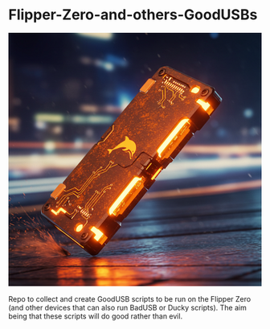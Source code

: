 # Flipper-Zero-and-others-GoodUSBs

![themescreenshot.png](/images/flipper-good-usb.PNG)

Repo to collect and create GoodUSB scripts to be run on the Flipper Zero (and other devices that can also run BadUSB or Ducky scripts). The aim being that these scripts will do good rather than evil.
